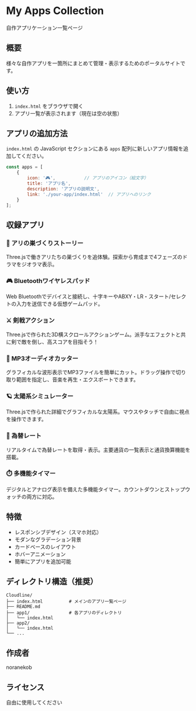 # My Apps Collection

自作アプリケーション一覧ページ

## 概要

様々な自作アプリを一箇所にまとめて管理・表示するためのポータルサイトです。

## 使い方

1. `index.html` をブラウザで開く
2. アプリ一覧が表示されます（現在は空の状態）

## アプリの追加方法

`index.html` の JavaScript セクションにある `apps` 配列に新しいアプリ情報を追加してください。

```javascript
const apps = [
    {
        icon: '🎮',           // アプリのアイコン（絵文字）
        title: 'アプリ名',
        description: 'アプリの説明文',
        link: './your-app/index.html'  // アプリへのリンク
    }
];
```

## 収録アプリ

### 🐜 アリの巣づくりストーリー
Three.jsで働きアリたちの巣づくりを追体験。探索から育成まで4フェーズのドラマをジオラマ表示。

### 🎮 Bluetoothワイヤレスパッド
Web Bluetoothでデバイスと接続し、十字キーやABXY・LR・スタート/セレクトの入力を送信できる仮想ゲームパッド。

### ⚔️ 剣戟アクション
Three.jsで作られた3D横スクロールアクションゲーム。派手なエフェクトと共に剣で敵を倒し、高スコアを目指そう！

### 🎵 MP3オーディオカッター
グラフィカルな波形表示でMP3ファイルを簡単にカット。ドラッグ操作で切り取り範囲を指定し、音楽を再生・エクスポートできます。

### 🪐 太陽系シミュレーター
Three.jsで作られた詳細でグラフィカルな太陽系。マウスやタッチで自由に視点を操作できます。

### 💱 為替レート
リアルタイムで為替レートを取得・表示。主要通貨の一覧表示と通貨換算機能を搭載。

### ⏱️ 多機能タイマー
デジタルとアナログ表示を備えた多機能タイマー。カウントダウンとストップウォッチの両方に対応。

## 特徴

- レスポンシブデザイン（スマホ対応）
- モダンなグラデーション背景
- カードベースのレイアウト
- ホバーアニメーション
- 簡単にアプリを追加可能

## ディレクトリ構造（推奨）

```
Cloudline/
├── index.html          # メインのアプリ一覧ページ
├── README.md
├── app1/               # 各アプリのディレクトリ
│   └── index.html
├── app2/
│   └── index.html
└── ...
```

## 作成者

noranekob

## ライセンス

自由に使用してください
